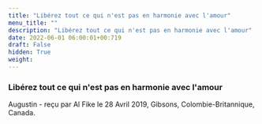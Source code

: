 ```yaml
---
title: "Libérez tout ce qui n'est pas en harmonie avec l'amour"
menu_title: ""
description: "Libérez tout ce qui n'est pas en harmonie avec l'amour"
date: 2022-06-01 06:00:01+00:719
draft: False
hidden: True
weight:
---
```

### Libérez tout ce qui n'est pas en harmonie avec l'amour

Augustin - reçu par Al Fike le 28 Avril 2019, Gibsons, Colombie-Britannique, Canada.



